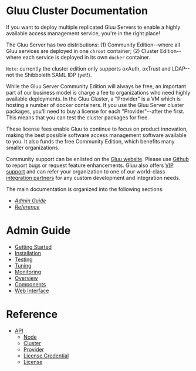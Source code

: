 # Gluu Cluster Documentation

If you want to deploy multiple replicated Gluu Servers to enable a highly available access management service, 
you're in the right place!

The Gluu Server has two distributions: (1) Community Edition--where all Gluu services are deployed in one `chroot` 
container; (2) Cluster Edition--where each service is deployed in its own `docker` container. 

`Note`: currently the cluster edition only supports oxAuth, oxTrust and LDAP--not the Shibboleth SAML IDP (yet!).

While the Gluu Server Community Edition will always be free, an important part of our business model is charge a fee
to organizations who need highly available deployments. In the Gluu Cluster, a "Provider" is a VM which is hosting a 
number of docker containers.  If you use the Gluu Server cluster packages, you'll need to buy a license for each 
"Provider"--after the first. This means that you can test the cluster packages for free.

These license fees enable Gluu to continue to focus on product innovation, making the best possible software access 
management software available to you. It also funds the free Community Edition, which benefits many smaller 
organizations.

Community support can be enlisted on the [Gluu website](http://support.gluu.org). Please use 
[Github](http://github.com/GluuFederation) to report bugs or request feature enhancements. Gluu also offers 
[VIP support](http://gluu.org/pricing) and can refer your organization to one of our world-class 
[integration partners](http://gluu.org/current-partners) for any custom development and integration needs.

The main documentation is organized into the following sections:

- *[Admin Guide](#admin-guide)*
- *[Reference](#reference)*

# Admin Guide
- [Getting Started](./admin-guide/getting-started/index.md)
- [Installation](./admin-guide/installation/index.md)
- [Testing](./admin-guide/testing/index.md)
- [Tuning](./admin-guide/tuning/index.md)
- [Monitoring](./admin-guide/monitoring/index.md)
- [Overview](./admin-guide/overview/index.md)
- [Components](./admin-guide/components/index.md)
- [Web Interface](./admin-guide/webui/index.md)

# Reference
- [API](./reference/api/index.md)
  - [Node](./reference/api/node.md)
  - [Cluster](./reference/api/cluster.md)
  - [Provider](./reference/api/provider.md)
  - [License Credential](./reference/api/license_credential.md)
  - [License](./reference/api/license.md)
